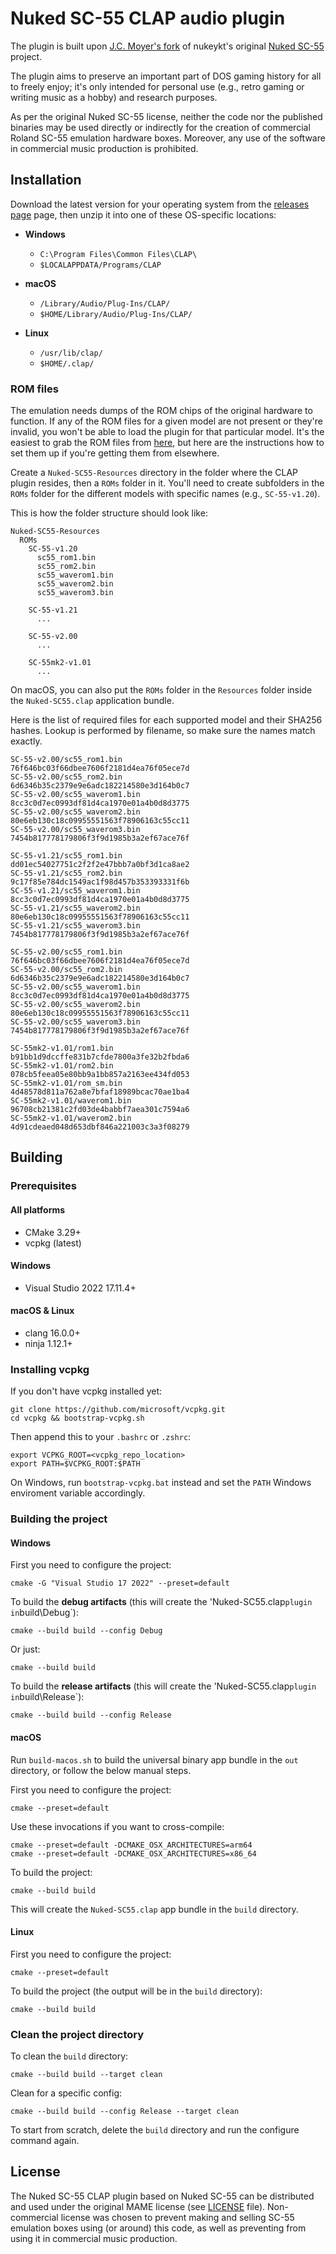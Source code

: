 # Nuked SC-55 CLAP audio plugin

The plugin is built upon [J.C. Moyer's fork](https://github.com/jcmoyer/Nuked-SC55)
of nukeykt's original [Nuked SC-55](https://github.com/nukeykt/Nuked-SC55)
project.

The plugin aims to preserve an important part of DOS gaming history for all to
freely enjoy; it's only intended for personal use (e.g., retro gaming or
writing music as a hobby) and research purposes.

As per the original Nuked SC-55 license, neither the code nor the published
binaries may be used directly or indirectly for the creation of commercial
Roland SC-55 emulation hardware boxes. Moreover, any use of the software in
commercial music production is prohibited.


## Installation

Download the latest version for your operating system from the [releases
page](/releases) page, then unzip it into one of these OS-specific locations:

- **Windows**
  - `C:\Program Files\Common Files\CLAP\`
  - `$LOCALAPPDATA/Programs/CLAP`

- **macOS**
  - `/Library/Audio/Plug-Ins/CLAP/`
  - `$HOME/Library/Audio/Plug-Ins/CLAP/`

- **Linux**
  - `/usr/lib/clap/`
  - `$HOME/.clap/`


### ROM files

The emulation needs dumps of the ROM chips of the original hardware to
function. If any of the ROM files for a given model are not present or they're
invalid, you won't be able to load the plugin for that particular model. It's
the easiest to grab the ROM files from
[here](https://archive.org/details/nuked-sc-55-clap-rom-files), but here are
the instructions how to set them up if you're getting them from elsewhere.

Create a `Nuked-SC55-Resources` directory in the folder where the CLAP plugin
resides, then a `ROMs` folder in it. You'll need to create subfolders in the
`ROMs` folder for the different models with specific names (e.g.,
`SC-55-v1.20`).

This is how the folder structure should look like:

```
Nuked-SC55-Resources
  ROMs
    SC-55-v1.20
      sc55_rom1.bin
      sc55_rom2.bin
      sc55_waverom1.bin
      sc55_waverom2.bin
      sc55_waverom3.bin

    SC-55-v1.21
	  ...

    SC-55-v2.00
	  ...

    SC-55mk2-v1.01
	  ...
```

On macOS, you can also put the `ROMs` folder in the `Resources` folder inside
the `Nuked-SC55.clap` application bundle.

Here is the list of required files for each supported model and their SHA256
hashes. Lookup is performed by filename, so make sure the names match exactly.

```
SC-55-v2.00/sc55_rom1.bin        76f646bc03f66dbee7606f2181d4ea76f05ece7d
SC-55-v2.00/sc55_rom2.bin        6d6346b35c2379e9e6adc182214580e3d164b0c7
SC-55-v2.00/sc55_waverom1.bin    8cc3c0d7ec0993df81d4ca1970e01a4b0d8d3775
SC-55-v2.00/sc55_waverom2.bin    80e6eb130c18c09955551563f78906163c55cc11
SC-55-v2.00/sc55_waverom3.bin    7454b817778179806f3f9d1985b3a2ef67ace76f

SC-55-v1.21/sc55_rom1.bin        dd01ec54027751c2f2f2e47bbb7a0bf3d1ca8ae2
SC-55-v1.21/sc55_rom2.bin        9c17f85e784dc1549ac1f98d457b353393331f6b
SC-55-v1.21/sc55_waverom1.bin    8cc3c0d7ec0993df81d4ca1970e01a4b0d8d3775
SC-55-v1.21/sc55_waverom2.bin    80e6eb130c18c09955551563f78906163c55cc11
SC-55-v1.21/sc55_waverom3.bin    7454b817778179806f3f9d1985b3a2ef67ace76f

SC-55-v2.00/sc55_rom1.bin        76f646bc03f66dbee7606f2181d4ea76f05ece7d
SC-55-v2.00/sc55_rom2.bin        6d6346b35c2379e9e6adc182214580e3d164b0c7
SC-55-v2.00/sc55_waverom1.bin    8cc3c0d7ec0993df81d4ca1970e01a4b0d8d3775
SC-55-v2.00/sc55_waverom2.bin    80e6eb130c18c09955551563f78906163c55cc11
SC-55-v2.00/sc55_waverom3.bin    7454b817778179806f3f9d1985b3a2ef67ace76f

SC-55mk2-v1.01/rom1.bin          b91bb1d9dccffe831b7cfde7800a3fe32b2fbda6
SC-55mk2-v1.01/rom2.bin          078cb5feea05e80bb9a1bb857a2163ee434fd053
SC-55mk2-v1.01/rom_sm.bin        4d48578d811a762a8e7bfaf18989bcac70ae1ba4
SC-55mk2-v1.01/waverom1.bin      96708cb21381c2fd03de4babbf7aea301c7594a6
SC-55mk2-v1.01/waverom2.bin      4d91cdeaed048d653dbf846a221003c3a3f08279
```

## Building

### Prerequisites

#### All platforms

- CMake 3.29+
- vcpkg (latest)

#### Windows

- Visual Studio 2022 17.11.4+


#### macOS & Linux

- clang 16.0.0+
- ninja 1.12.1+


### Installing vcpkg

If you don't have vcpkg installed yet:

    git clone https://github.com/microsoft/vcpkg.git
    cd vcpkg && bootstrap-vcpkg.sh

Then append this to your `.bashrc` or `.zshrc`:

    export VCPKG_ROOT=<vcpkg_repo_location>
    export PATH=$VCPKG_ROOT:$PATH

On Windows, run `bootstrap-vcpkg.bat` instead and set the `PATH` Windows
enviroment variable accordingly.


### Building the project

#### Windows

First you need to configure the project:

    cmake -G "Visual Studio 17 2022" --preset=default

To build the **debug artifacts** (this will create the 'Nuked-SC55.clap`
plugin in `build\Debug`):

    cmake --build build --config Debug

Or just:

    cmake --build build

To build the **release artifacts** (this will create the 'Nuked-SC55.clap`
plugin in `build\Release`):

    cmake --build build --config Release


#### macOS

Run `build-macos.sh` to build the universal binary app bundle in the `out`
directory, or follow the below manual steps.

First you need to configure the project:

    cmake --preset=default

Use these invocations if you want to cross-compile:

    cmake --preset=default -DCMAKE_OSX_ARCHITECTURES=arm64
    cmake --preset=default -DCMAKE_OSX_ARCHITECTURES=x86_64

To build the project:

    cmake --build build

This will create the `Nuked-SC55.clap` app bundle in the `build` directory.


#### Linux

First you need to configure the project:

    cmake --preset=default

To build the project (the output will be in the `build` directory):

    cmake --build build


### Clean the project directory

To clean the `build` directory:

    cmake --build build --target clean

Clean for a specific config:

    cmake --build build --config Release --target clean

To start from scratch, delete the `build` directory and run the configure
command again.


## License

The Nuked SC-55 CLAP plugin based on Nuked SC-55 can be distributed and used
under the original MAME license (see [LICENSE](/LICENSE) file). Non-commercial
license was chosen to prevent making and selling SC-55 emulation boxes using
(or around) this code, as well as preventing from using it in commercial music
production.
